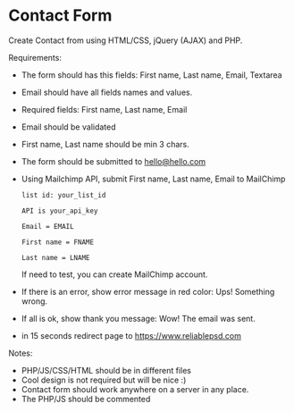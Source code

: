 # Contact Form

Сreate Contact from using HTML/CSS, jQuery (AJAX) and PHP.

Requirements:

- The form should has this fields: First name, Last name, Email, Textarea
- Email should have all fields names and values.
- Required fields: First name, Last name, Email
- Email should be validated
- First name, Last name should be min 3 chars.
- The form should be submitted to hello@hello.com
- Using Mailchimp API, submit First name, Last name, Email to MailChimp

	`list id: your_list_id`

    `API is your_api_key`

    `Email = EMAIL`

    `First name = FNAME`

    `Last name = LNAME`

    If need to test, you can create MailChimp account.

- If there is an error, show error message in red color: Ups! Something wrong.
- If all is ok, show thank you message: Wow! The email was sent.
- in 15 seconds redirect page to https://www.reliablepsd.com

Notes:

- PHP/JS/CSS/HTML should be in different files
- Cool design is not required but will be nice :)
- Contact form should work anywhere on a server in any place.
- The PHP/JS should be commented